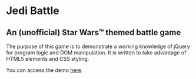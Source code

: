 # Jedi Battle
## An (unofficial) Star Wars™ themed battle game

The purpose of this game is to demonstrate a working knowledge of jQuery for program logic and DOM manipulation.  It is written to take advantage of HTML5 elements and CSS styling.

You can access the demo <a href="https://notthedba.github.io/jedi-battle/">here</a>.
